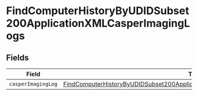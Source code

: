 # FindComputerHistoryByUDIDSubset200ApplicationXMLCasperImagingLogs


## Fields

| Field                                                                                                                                                                                             | Type                                                                                                                                                                                              | Required                                                                                                                                                                                          | Description                                                                                                                                                                                       |
| ------------------------------------------------------------------------------------------------------------------------------------------------------------------------------------------------- | ------------------------------------------------------------------------------------------------------------------------------------------------------------------------------------------------- | ------------------------------------------------------------------------------------------------------------------------------------------------------------------------------------------------- | ------------------------------------------------------------------------------------------------------------------------------------------------------------------------------------------------- |
| `casperImagingLog`                                                                                                                                                                                | [FindComputerHistoryByUDIDSubset200ApplicationXMLCasperImagingLogsCasperImagingLog](../../models/operations/findcomputerhistorybyudidsubset200applicationxmlcasperimaginglogscasperimaginglog.md) | :heavy_minus_sign:                                                                                                                                                                                | N/A                                                                                                                                                                                               |